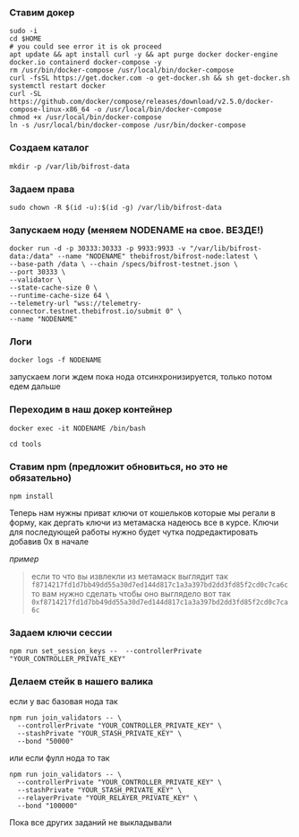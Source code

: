 ### Ставим докер

```
sudo -i
cd $HOME
# you could see error it is ok proceed
apt update && apt install curl -y && apt purge docker docker-engine docker.io containerd docker-compose -y
rm /usr/bin/docker-compose /usr/local/bin/docker-compose
curl -fsSL https://get.docker.com -o get-docker.sh && sh get-docker.sh
systemctl restart docker
curl -SL https://github.com/docker/compose/releases/download/v2.5.0/docker-compose-linux-x86_64 -o /usr/local/bin/docker-compose
chmod +x /usr/local/bin/docker-compose
ln -s /usr/local/bin/docker-compose /usr/bin/docker-compose
```

### Создаем каталог

```
mkdir -p /var/lib/bifrost-data
```

### Задаем права

```
sudo chown -R $(id -u):$(id -g) /var/lib/bifrost-data
```

### Запускаем ноду (меняем NODENAME на свое. ВЕЗДЕ!)

```
docker run -d -p 30333:30333 -p 9933:9933 -v "/var/lib/bifrost-data:/data" --name "NODENAME" thebifrost/bifrost-node:latest \ 
--base-path /data \ --chain /specs/bifrost-testnet.json \ 
--port 30333 \ 
--validator \ 
--state-cache-size 0 \ 
--runtime-cache-size 64 \ 
--telemetry-url "wss://telemetry-connector.testnet.thebifrost.io/submit 0" \ 
--name "NODENAME"
```

### Логи

```
docker logs -f NODENAME
```

запускаем логи ждем пока нода отсинхронизируется, только потом едем дальше

### Переходим в наш докер контейнер

```
docker exec -it NODENAME /bin/bash
```

```
cd tools
```

### Ставим npm (предложит обновиться, но это не обязательно)

```
npm install
```

Теперь нам нужны приват ключи от кошельков которые мы регали в форму, как дергать ключи из метамаска надеюсь все в курсе. Ключи для последующей работы нужно будет чутка подредактировать добавив 0x в начале

_пример_

> если то что вы извлекли из метамаск выглядит так `f8714217fd1d7bb49dd55a30d7ed144d817c1a3a397bd2dd3fd85f2cd0c7ca6c` то вам нужно сделать чтобы оно выглядело вот так `0xf8714217fd1d7bb49dd55a30d7ed144d817c1a3a397bd2dd3fd85f2cd0c7ca6c`

### Задаем ключи сессии

```
npm run set_session_keys --  --controllerPrivate "YOUR_CONTROLLER_PRIVATE_KEY"
```

### Делаем стейк в нашего валика

если у вас базовая нода так

```
npm run join_validators -- \
  --controllerPrivate "YOUR_CONTROLLER_PRIVATE_KEY" \
  --stashPrivate "YOUR_STASH_PRIVATE_KEY" \
  --bond "50000"
```

или если фулл нода то так

```
npm run join_validators -- \
  --controllerPrivate "YOUR_CONTROLLER_PRIVATE_KEY" \
  --stashPrivate "YOUR_STASH_PRIVATE_KEY" \
  --relayerPrivate "YOUR_RELAYER_PRIVATE_KEY" \
  --bond "100000"
```

Пока все других заданий не выкладывали
